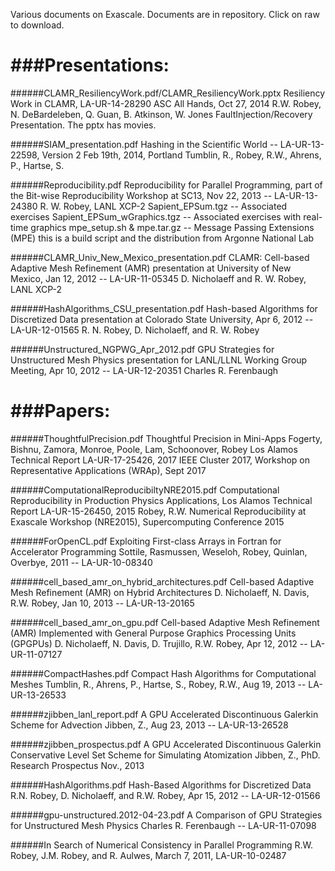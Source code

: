 Various documents on Exascale. Documents are in repository. Click on raw to download.

###Presentations:
===============

######CLAMR_ResiliencyWork.pdf/CLAMR_ResiliencyWork.pptx
   Resiliency Work in CLAMR, LA-UR-14-28290
   ASC All Hands, Oct 27, 2014
   R.W. Robey, N. DeBardeleben, Q. Guan, B. Atkinson, W. Jones
   FaultInjection/Recovery Presentation. The pptx has movies.

######SIAM_presentation.pdf
   Hashing in the Scientific World -- LA-UR-13-22598, Version 2
   Feb 19th, 2014, Portland
   Tumblin, R.,  Robey, R.W., Ahrens, P., Hartse, S.

######Reproducibility.pdf
Reproducibility for Parallel Programming, part of the
    Bit-wise Reproducibility Workshop at SC13,
    Nov 22, 2013 -- LA-UR-13-24380
   R. W. Robey, LANL XCP-2
   Sapient_EPSum.tgz -- Associated exercises
   Sapient_EPSum_wGraphics.tgz -- Associated exercises with real-time graphics
   mpe_setup.sh & mpe.tar.gz -- Message Passing Extensions (MPE)
      this is a build script and the distribution from Argonne National Lab
   
######CLAMR_Univ_New_Mexico_presentation.pdf
CLAMR: Cell-based Adaptive Mesh Refinement (AMR) presentation
    at University of New Mexico, Jan 12, 2012 -- LA-UR-11-05345
   D. Nicholaeff and R. W. Robey, LANL XCP-2

######HashAlgorithms_CSU_presentation.pdf
Hash-based Algorithms for Discretized Data presentation
    at Colorado State University, Apr 6, 2012 -- LA-UR-12-01565
   R. N. Robey, D. Nicholaeff, and R. W. Robey

######Unstructured_NGPWG_Apr_2012.pdf
GPU Strategies for Unstructured Mesh Physics presentation
    for LANL/LLNL Working Group Meeting, Apr 10, 2012 -- LA-UR-12-20351
   Charles R. Ferenbaugh


###Papers:
==============

######ThoughtfulPrecision.pdf
Thoughtful Precision in Mini-Apps
    Fogerty, Bishnu, Zamora, Monroe, Poole, Lam, Schoonover, Robey
    Los Alamos Technical Report LA-UR-17-25426, 2017
    IEEE Cluster 2017, Workshop on Representative Applications (WRAp), Sept 2017

######ComputationalReproducibiltyNRE2015.pdf
Computational Reproducibility in Production Physics Applications,
    Los Alamos Technical Report LA-UR-15-26450, 2015
    Robey, R.W.
    Numerical Reproducibility at Exascale Workshop (NRE2015), Supercomputing
       Conference 2015

######ForOpenCL.pdf
Exploiting First-class Arrays in Fortran for Accelerator Programming
    Sottile, Rasmussen, Weseloh, Robey, Quinlan, Overbye, 2011 -- LA-UR-10-08340
 
######cell_based_amr_on_hybrid_architectures.pdf
Cell-based Adaptive Mesh Refinement (AMR) on Hybrid Architectures
    D. Nicholaeff, N. Davis, R.W. Robey, Jan 10, 2013 -- LA-UR-13-20165
    
######cell_based_amr_on_gpu.pdf
Cell-based Adaptive Mesh Refinement (AMR) Implemented with General Purpose
    Graphics Processing Units (GPGPUs)
    D. Nicholaeff, N. Davis, D. Trujillo, R.W. Robey, Apr 12, 2012 -- LA-UR-11-07127
    
######CompactHashes.pdf
    Compact Hash Algorithms for Computational Meshes
    Tumblin, R., Ahrens, P., Hartse, S., Robey, R.W., Aug 19, 2013 -- LA-UR-13-26533

######zjibben_lanl_report.pdf
    A GPU Accelerated Discontinuous Galerkin Scheme for Advection
    Jibben, Z., Aug 23, 2013 -- LA-UR-13-26528
    
######zjibben_prospectus.pdf
    A GPU Accelerated Discontinuous Galerkin Conservative Level Set Scheme for Simulating Atomization
      Jibben, Z., PhD. Research Prospectus Nov., 2013

    
######HashAlgorithms.pdf
    Hash-Based Algorithms for Discretized Data
    R.N. Robey, D. Nicholaeff, and R.W. Robey, Apr 15, 2012 -- LA-UR-12-01566 

######gpu-unstructured.2012-04-23.pdf
A Comparison of GPU Strategies for Unstructured Mesh Physics
    Charles R. Ferenbaugh -- LA-UR-11-07098

######In Search of Numerical Consistency in Parallel Programming
   R.W. Robey, J.M. Robey, and R. Aulwes, March 7, 2011, LA-UR-10-02487

